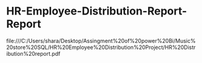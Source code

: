 # HR-Employee-Distribution-Report-Report

file:///C:/Users/shara/Desktop/Assingment%20of%20power%20Bi/Music%20store%20SQL/HR%20Employee%20Distribution%20Project/HR%20Distribution%20report.pdf
